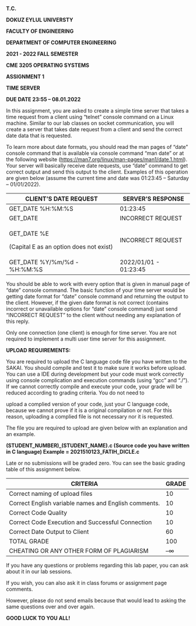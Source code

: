 ﻿**T.C.**

**DOKUZ EYLUL UNIVERSTY**

**FACULTY OF ENGINEERING**

**DEPARTMENT OF COMPUTER ENGINEERING**

**2021 - 2022 FALL SEMESTER**

**CME 3205 OPERATING SYSTEMS**

**ASSIGNMENT 1**

**TIME SERVER**

**DUE DATE 23:55 – 08.01.2022**

In this assignment, you are asked to create a simple time server that takes a time request from a client using “telnet” console command on a Linux machine. Similar to our lab classes on socket communication, you will create a server that takes date request from a client and send the correct date data that is requested.

To learn more about date formats, you should read the man pages of “date” console command that is available via console command “man date” or at the following website (https://man7.org/linux/man-pages/man1/date.1.html). Your server will basically receive date requests, use “date” command to get correct output and send this output to the client. Examples of this operation are given below (assume the current time and date was 01:23:45 – Saturday – 01/01/2022).



|**CLIENT’S DATE REQUEST**|**SERVER’S RESPONSE**|
| - | - |
|GET\_DATE %H:%M:%S|01:23:45|
|GET\_DATE|INCORRECT REQUEST|
|<p>GET\_DATE %E</p><p>(Capital E as an option does not exist)</p>|INCORRECT REQUEST|
|GET\_DATE %Y/%m/%d - %H:%M:%S|2022/01/01 - 01:23:45|
You should be able to work with every option that is given in manual page of “date” console command. The basic function of your time server would be getting date format for “date” console command and returning the output to the client. However, if the given date format is not correct (contains incorrect or unavailable options for “date” console command) just send “INCORRECT REQUEST” to the client without needing any explanation of this reply.

Only one connection (one client) is enough for time server. You are not required to implement a multi user time server for this assignment.

**UPLOAD REQUIREMENTS:**

You are required to upload the C language code file you have written to the SAKAI. You should compile and test it to make sure it works before upload. You can use a IDE during development but your code must work correctly using console complication and execution commands (using “gcc” and “./”). If we cannot correctly compile and execute your code, your grade will be reduced according to grading criteria. You do not need to 

upload a complied version of your code, just your C language code, because we cannot prove if it is a original compilation or not. For this reason, uploading a complied file is not necessary nor it is requested.

The file you are required to upload are given below with an explanation and an example.

**(STUDENT\_NUMBER)\_(STUDENT\_NAME).c (Source code you have written in C language) Example = 2021510123\_FATIH\_DICLE.c**

Late or no submissions will be graded zero. You can see the basic grading table of this assignment below.



|**CRITERIA**|**GRADE**|
| - | - |
|Correct naming of upload files|10|
|Correct English variable names and English comments.|10|
|Correct Code Quality|10|
|Correct Code Execution and Successful Connection|10|
|Correct Date Output to Client|60|
|TOTAL GRADE|100|
|CHEATING OR ANY OTHER FORM OF PLAGIARISM|–∞|
If you have any questions or problems regarding this lab paper, you can ask about it in our lab sessions.

If you wish, you can also ask it in class forums or assignment page comments.

However, please do not send emails because that would lead to asking the same questions over and over again.

**GOOD LUCK TO YOU ALL!**
